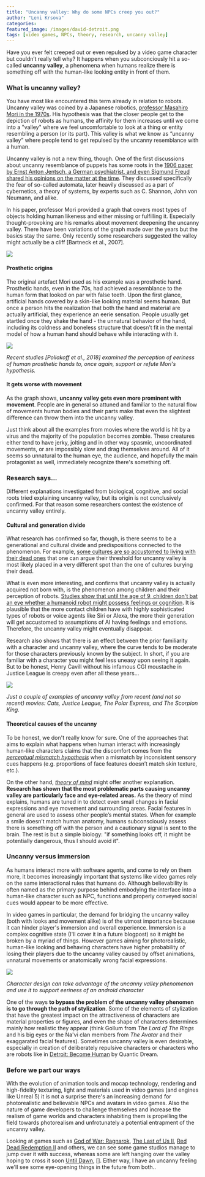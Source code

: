 ```yaml
---
title: "Uncanny valley: Why do some NPCs creep you out?"
author: "Leni Krsova"
categories: 
featured_image: /images/david-detroit.png
tags: [video games, NPCs, theory, research, uncanny valley]
---
```


Have you ever felt creeped out or even repulsed by a video game character but couldn’t really tell why? It happens when you subconciously hit a so-called **uncanny valley**, a phenomena when humans realize there is something off with the human-like looking entity in front of them.

### What is uncanny valley?
You have most like encountered this term already in relation to robots. Uncanny valley was coined by a Japanese robotics, [professor Masahiro Mori in the 1970s](https://ieeexplore.ieee.org/stamp/stamp.jsp?arnumber=6213238). His hypothesis was that the closer people get to the depiction of robots as humans, the affinity for them increases until we come into a "valley" where we feel uncomfortable to look at a thing or entity resembling a person (or its part). This valley is what we know as “uncanny valley” where people tend to get repulsed by the uncanny resemblance with a human.

Uncanny valley is not a new thing, though. One of the first discussions about uncanny resemblance of puppets has some roots in the [1906 paper by Ernst Anton Jentsch, a German psychiatrist, and even Sigmund Freud shared his opinions on the matter at the time](https://www.routledgehandbooks.com/doi/10.4324/9781315850115.ch3). They discussed specifically the fear of so-called automata, later heavily discussed as a part of cybernetics, a theory of systems, by experts such as C. Shannon, John von Neumann, and alike.

In his paper, professor Mori provided a graph that covers most types of objects holding human likeness and either missing or fulfilling it. Especially thought-provoking are his remarks about movement deepening the uncanny valley. There have been variations of the graph made over the years but the basics stay the same. Only recently some researchers suggested the valley might actually be a cliff [Bartneck et al., 2007].

![](/images/mori-uncanny.png)

#### Prosthetic origins
The original artefact Mori used as his example was a prosthetic hand. Prosthetic hands, even in the 70s, had achieved a resemblance to the human form that looked on par with false teeth. Upon the first glance, artificial hands covered by a skin-like looking material seems human. But once a person hits the realization that both the hand and material are actually artificial, they experience an eerie sensation. People usually get startled once they shake the hand - the unnatural behavior of the hand, including its coldness and boneless structure that doesn’t fit in the mental model of how a human hand should behave while interacting with it.

![](/images/figurepaperpoliakoff.png)

*Recent studies [Poliakoff et al., 2018] examined the perception of eeriness of human prosthetic hands to, once again, support or refute Mori's hypothesis.*

#### It gets worse with movement
As the graph shows, **uncanny valley gets even more prominent with movement**. People are in general so attuned and familiar to the natural flow of movements human bodies and their parts make that even the slightest difference can throw them into the uncanny valley.

Just think about all the examples from movies where the world is hit by a virus and the majority of the population becomes zombie. These creatures either tend to have jerky, jolting and in other way spasmic, uncoordinated movements, or are impossibly slow and drag themselves around. All of it seems so unnatural to the human eye, the audience, and hopefully the main protagonist as well, immediately recognize there's something off.

### Research says...
Different explanations investigated from biological, cognitive, and social roots tried explaining uncanny valley, but its origin is not conclusively confirmed. For that reason some researchers contest the existence of uncanny valley entirely.

#### Cultural and generation divide
What research has confirmed so far, though, is there seems to be a generational and cultural divide and predispositions connected to the phenomenon. For example, [some cultures are so accustomed to living with their dead ones](https://www.escape.com.au/destinations/asia/the-tribe-that-keeps-their-dead-relatives-at-home/image-gallery/6b4fc89987417563bd9f9f128131ec28?galleryimage=2) that one can argue their threshold for uncanny valley is most likely placed in a very different spot than the one of cultures burying their dead.

What is even more interesting, and confirms that uncanny valley is actually acquired not born with, is the phenomenon among children and their perception of robots. [Studies show that until the age of 9, children don't bat an eye whether a humanoid robot might possess feelings or cognition](https://www.wsj.com/articles/a-generational-divide-in-the-uncanny-valley-11547138712). It is plausible that the more contact children have with highly sophisticated types of robots or voice agents like Siri or Alexa, the more their generation will get accustomed to assumptions of AI having feelings and emotions. Therefore, the uncanny valley might eventually disappear.

Research also shows that there is an effect between the prior familiarity with a character and uncanny valley, where the curve tends to be moderate for those characters previously known by the subject. In short, if you are familiar with a character you might feel less uneasy upon seeing it again. But to be honest, Henry Cavill without his infamous CGI moustache in Justice League is creepy even after all these years...

![](/images/uncannyexamples.png)

*Just a couple of examples of uncanny valley from recent (and not so recent) movies: Cats, Justice League, The Polar Express, and The Scorpion King.*

#### Theoretical causes of the uncanny
To be honest, we don't really know for sure. One of the approaches that aims to explain what happens when human interact with increasingly human-like characters claims that the discomfort comes from the [*perceptual mismatch hypothesis*](https://www.frontiersin.org/articles/10.3389/fpsyg.2015.00390/full) when a mismatch by inconsistent sensory cues happens (e.g. proportions of face features doesn’t match skin texture, etc.).

On the other hand, [*theory of mind*](https://www.verywellmind.com/theory-of-mind-4176826) might offer another explanation. **Research has shown that the most problematic parts causing uncanny valley are particularly face and eye-related areas.** As the theory of mind explains, humans are tuned in to detect even small changes in facial expressions and eye movement and surrounding areas. Facial features in general are used to assess other people’s mental states. When for example a smile doesn’t match human anatomy, humans subconsciously assess there is something off with the person and a cautionary signal is sent to the brain. The rest is but a simple biology: "if something looks off, it might be potentially dangerous, thus I should avoid it".

### Uncanny versus immersion
As humans interact more with software agents, and come to rely on them more, it becomes increasingly important that systems like video games rely on the same interactional rules that humans do. Although believability is often named as the primary purpose behind embodying the interface into a human-like character such as NPC, functions and properly conveyed social cues would appear to be more effective.

In video games in particular, the demand for bridging the uncanny valley (both with looks and movement alike) is of the utmost importance because it can hinder player's immersion and overall experience. Immersion is a complex cognitive state (I'll cover it in a future blogpost) so it might be broken by a myriad of things. However games aiming for photorealistic, human-like looking and behaving characters have higher probability of losing their players due to the uncanny valley caused by offset animations, unnatural movements or anatomically wrong facial expressions.

![](/images/markusdroid.jpg)

*Character design can take advantage of the uncanny valley phenomenon and use it to support eeriness of an android character*

One of the ways **to bypass the problem of the uncanny valley phenomen is to go through the path of stylization**. Some of the elements of stylization that have the greatest impact on the attractiveness of characters are material properties or figures, and even the shape of characters determines mainly how realistic they appear (think Gollum from *The Lord of The Rings* and his big eyes or the Na'vi clan members from *The Avatar* and their exaggarated facial features). Sometimes uncanny valley is even desirable, especially in creation of deliberately repulsive characters or characters who are robots like in [Detroit: Become Human](https://www.quanticdream.com/en/detroit-become-human) by Quantic Dream. 

### Before we part our ways
With the evolution of animation tools and mocap technology, rendering and high-fidelity texturing, light and materials used in video games (and engines like Unreal 5) it is not a surprise there's an increasing demand for photorealistic and believable NPCs and avatars in video games. Also the nature of game developers to challenge themselves and increase the realism of game worlds and characters inhabiting them is propelling the field towards photorealism and unfrotunately a potential entrapment of the uncanny valley.

Looking at games such as [God of War: Ragnarok](https://www.playstation.com/en-cz/games/god-of-war-ragnarok/), [The Last of Us II](https://www.playstation.com/en-cz/games/the-last-of-us-part-ii/), [Red Dead Redemption II](https://www.rockstargames.com/reddeadredemption2) and others, we can see some game studios manage to jump over it with success, whereas some are left hanging over the valley hoping to cross it soon [Until Dawn](https://www.imdb.com/title/tt2742544/), []. Either way, I have an uncanny feeling we'll see some eye-opening things in the future from both..
